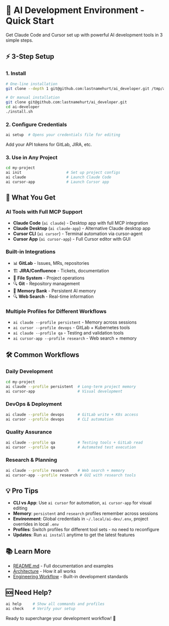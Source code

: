 # 🚀 AI Development Environment - Quick Start

Get Claude Code and Cursor set up with powerful AI development tools in 3 simple steps.

## ⚡ 3-Step Setup

### 1. Install
```bash
# One-line installation
git clone --depth 1 git@github.com:lastnamehurt/ai_developer.git /tmp/ai-dev-install && cd /tmp/ai-dev-install && ./install.sh && cd - && rm -rf /tmp/ai-dev-install

# Or manual installation
git clone git@github.com:lastnamehurt/ai_developer.git
cd ai-developer
./install.sh
```

### 2. Configure Credentials
```bash
ai setup  # Opens your credentials file for editing
```
Add your API tokens for GitLab, JIRA, etc.

### 3. Use in Any Project
```bash
cd my-project
ai init                    # Set up project configs
ai claude                  # Launch Claude Code
ai cursor-app              # Launch Cursor app
```

## 🎯 What You Get

### AI Tools with Full MCP Support
- **Claude Code** (`ai claude`) - Desktop app with full MCP integration
- **Claude Desktop** (`ai claude-app`) - Alternative Claude desktop app  
- **Cursor CLI** (`ai cursor`) - Terminal automation via cursor-agent
- **Cursor App** (`ai cursor-app`) - Full Cursor editor with GUI

### Built-in Integrations
- 📊 **GitLab** - Issues, MRs, repositories
- 🏗️ **JIRA/Confluence** - Tickets, documentation
- 📁 **File System** - Project operations
- 🔍 **Git** - Repository management
- 💾 **Memory Bank** - Persistent AI memory
- 🔍 **Web Search** - Real-time information

### Multiple Profiles for Different Workflows
- `ai claude --profile persistent` - Memory across sessions
- `ai cursor --profile devops` - GitLab + Kubernetes tools
- `ai claude --profile qa` - Testing and validation tools
- `ai cursor-app --profile research` - Web search + memory

## 🛠 Common Workflows

### Daily Development
```bash
cd my-project
ai claude --profile persistent  # Long-term project memory
ai cursor-app                   # Visual development
```

### DevOps & Deployment
```bash
ai claude --profile devops      # GitLab write + K8s access
ai cursor --profile devops      # CLI automation
```

### Quality Assurance
```bash
ai claude --profile qa          # Testing tools + GitLab read
ai cursor --profile qa          # Automated test execution
```

### Research & Planning
```bash
ai claude --profile research    # Web search + memory
ai cursor-app --profile research # GUI with research tools
```

## 💡 Pro Tips

- **CLI vs App**: Use `ai cursor` for automation, `ai cursor-app` for visual editing
- **Memory**: `persistent` and `research` profiles remember across sessions
- **Environment**: Global credentials in `~/.local/ai-dev/.env`, project overrides in local `.env`
- **Profiles**: Switch profiles for different tool sets - no need to reconfigure
- **Updates**: Run `ai install` anytime to get the latest features

## 📚 Learn More

- [README.md](./README.md) - Full documentation and examples
- [Architecture](./docs/ai-developer-architecture.md) - How it all works
- [Engineering Workflow](./docs/engineering-workflow.md) - Built-in development standards

## 🆘 Need Help?

```bash
ai help     # Show all commands and profiles
ai check    # Verify your setup
```

Ready to supercharge your development workflow! 🚀